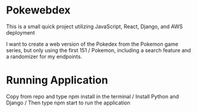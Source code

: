 # Pokewebdex

This is a small quick project utilizing JavaScript, React, Django, and AWS deployment

I want to create a web version of the Pokedex from the Pokemon game series, but only using the first 151 /
Pokemon, including a search feature and a randomizer for my endpoints.

# Running Application
Copy from repo and type npm install in the terminal /
Install Python and Django /
Then type npm start to run the application